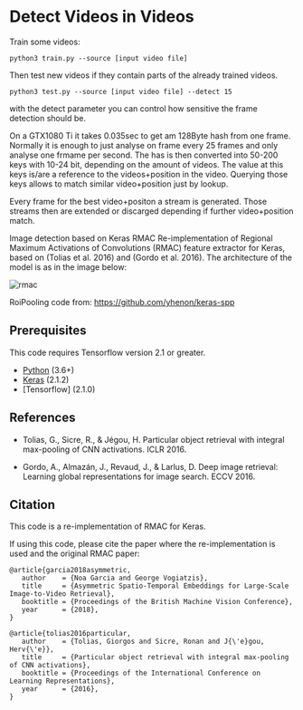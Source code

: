 # Detect Videos in Videos

Train some videos:

`python3 train.py --source [input video file] `

Then test new videos if they contain parts of the already trained videos.

`python3 test.py --source [input video file] --detect 15`

with the detect parameter you can control how sensitive the frame detection should be.


On a GTX1080 Ti it takes 0.035sec to get am 128Byte hash from one frame.
Normally it is enough to just analyse on frame every 25 frames and only analyse 
one frmame per second.
The has is then converted into 50-200 keys with 10-24 bit, depending on the 
amount of videos. The value at this keys is/are a reference to the 
videos+position in the video. Querying those keys allows to match similar
video+position just by lookup.

Every frame for the best video+positon a stream is generated. 
Those streams then are extended or discarged depending if further 
video+position match. 


Image detection based on Keras RMAC
Re-implementation of Regional Maximum Activations of Convolutions (RMAC) feature extractor for Keras, based on (Tolias et al. 2016) and (Gordo et al. 2016). The architecture of the model is as in the image below:

![rmac](https://github.com/noagarcia/keras_rmac/blob/master/data/model.png?raw=true)

RoiPooling code from: https://github.com/yhenon/keras-spp

## Prerequisites 
This code requires Tensorflow version 2.1 or greater.
- [Python][1] (3.6+)
- [Keras][2] (2.1.2)
- [Tensorflow] (2.1.0)

## References

- Tolias, G., Sicre, R., & Jégou, H. Particular object retrieval with integral max-pooling of CNN activations. ICLR 2016.

- Gordo, A., Almazán, J., Revaud, J., & Larlus, D. Deep image retrieval: Learning global representations for image search. ECCV 2016. 


## Citation

This code is a re-implementation of RMAC for Keras. 

If using this code, please cite the paper where the re-implementation is used and the original RMAC paper:

```
@article{garcia2018asymmetric,
   author    = {Noa Garcia and George Vogiatzis},
   title     = {Asymmetric Spatio-Temporal Embeddings for Large-Scale Image-to-Video Retrieval},
   booktitle = {Proceedings of the British Machine Vision Conference},
   year      = {2018},
}
``` 
```
@article{tolias2016particular,
   author    = {Tolias, Giorgos and Sicre, Ronan and J{\'e}gou, Herv{\'e}},
   title     = {Particular object retrieval with integral max-pooling of CNN activations},
   booktitle = {Proceedings of the International Conference on Learning Representations},
   year      = {2016},
}
``` 

[1]: https://www.python.org/download/releases/2.7/
[2]: https://keras.io/
